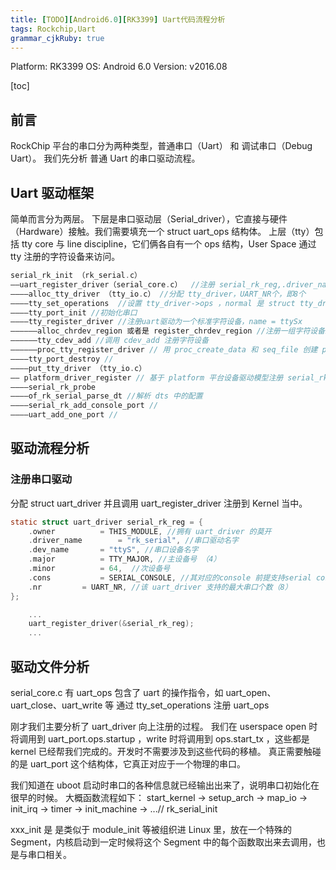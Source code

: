 ```yaml
---
title: [TODO][Android6.0][RK3399] Uart代码流程分析
tags: Rockchip,Uart
grammar_cjkRuby: true
---
```

Platform: RK3399 
OS: Android 6.0 
Version: v2016.08

[toc]

## 前言
RockChip 平台的串口分为两种类型，普通串口（Uart） 和 调试串口（Debug Uart）。
我们先分析 普通 Uart 的串口驱动流程。

## Uart 驱动框架

简单而言分为两层。
下层是串口驱动层（Serial_driver），它直接与硬件（Hardware）接触。我们需要填充一个 struct uart_ops 结构体。
上层（tty）包括 tty core 与 line discipline，它们俩各自有一个 ops 结构，User Space 通过 tty 注册的字符设备来访问。


```c
serial_rk_init （rk_serial.c）
——uart_register_driver（serial_core.c）  //注册 serial_rk_reg,.driver_name = "rk_serial", dev_name="ttyS"
————alloc_tty_driver （tty_io.c） //分配 tty_driver，UART_NR个，即8个
————tty_set_operations  //设置 tty_driver->ops ，normal 是 struct tty_driver ×
————tty_port_init //初始化串口
————tty_register_driver //注册uart驱动为一个标准字符设备，name = ttySx
——————alloc_chrdev_region 或者是 register_chrdev_region //注册一组字符设备编号
——————tty_cdev_add //调用 cdev_add 注册字符设备
——————proc_tty_register_driver // 用 proc_create_data 和 seq_file 创建 proc文件
————tty_port_destroy //
————put_tty_driver （tty_io.c）
—— platform_driver_register // 基于 platform 平台设备驱动模型注册 serial_rk_driver
————serial_rk_probe
————of_rk_serial_parse_dt //解析 dts 中的配置
————serial_rk_add_console_port //
————uart_add_one_port //
```
## 驱动流程分析
### 注册串口驱动
分配  struct uart_driver 并且调用 uart_register_driver 注册到 Kernel 当中。
```c
static struct uart_driver serial_rk_reg = {
	.owner			= THIS_MODULE, //拥有 uart_driver 的莫开
	.driver_name		= "rk_serial", //串口驱动名字
	.dev_name		= "ttyS", //串口设备名字
	.major			= TTY_MAJOR, //主设备号 （4）
	.minor			= 64,  //次设备号
	.cons			= SERIAL_CONSOLE, //其对应的console 前提支持serial console,否则为NULL
	.nr			= UART_NR, //该 uart_driver 支持的最大串口个数（8）
};
```
```c
	...
	uart_register_driver(&serial_rk_reg);
	...
```

## 驱动文件分析
serial_core.c 
有 uart_ops 包含了 uart 的操作指令，如 uart_open、uart_close、uart_write 等
通过 tty_set_operations 注册 uart_ops







刚才我们主要分析了 uart_driver 向上注册的过程。
我们在 userspace open 时将调用到 uart_port.ops.startup ，write 时将调用到 ops.start_tx ，这些都是 kernel 已经帮我们完成的。开发时不需要涉及到这些代码的移植。
真正需要触碰的是 uart_port 这个结构体，它真正对应于一个物理的串口。


我们知道在 uboot 启动时串口的各种信息就已经输出出来了，说明串口初始化在很早的时候。
大概函数流程如下：
start_kernel -> setup_arch -> map_io -> init_irq -> timer ->  init_machine -> ...// rk_serial_init

xxx_init 是 是类似于 module_init 等被组织进 Linux 里，放在一个特殊的 Segment，内核启动到一定时候将这个 Segment 中的每个函数取出来去调用，也是与串口相关。

